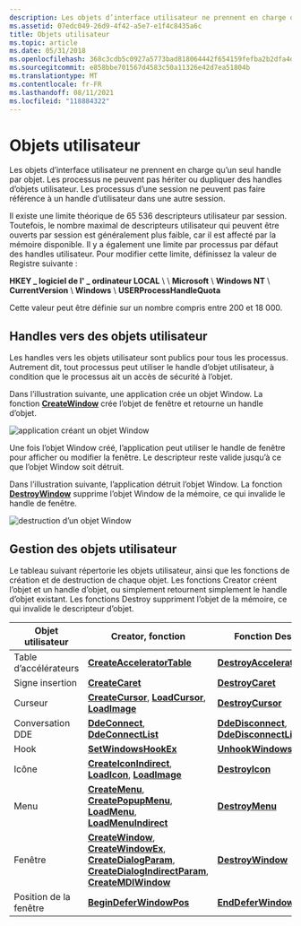 ```yaml
---
description: Les objets d’interface utilisateur ne prennent en charge qu’un seul handle par objet. Les processus ne peuvent pas hériter ou dupliquer des handles d’objets utilisateur. Les processus d’une session ne peuvent pas faire référence à un handle d’utilisateur dans une autre session.
ms.assetid: 07edc049-26d9-4f42-a5e7-e1f4c8435a6c
title: Objets utilisateur
ms.topic: article
ms.date: 05/31/2018
ms.openlocfilehash: 368c3cdb5c0927a5773bad818064442f654159fefba2b2dfa4d0cb4c08d17ff8
ms.sourcegitcommit: e858bbe701567d4583c50a11326e42d7ea51804b
ms.translationtype: MT
ms.contentlocale: fr-FR
ms.lasthandoff: 08/11/2021
ms.locfileid: "118884322"
---
```

# <a name="user-objects"></a>Objets utilisateur

Les objets d’interface utilisateur ne prennent en charge qu’un seul handle par objet. Les processus ne peuvent pas hériter ou dupliquer des handles d’objets utilisateur. Les processus d’une session ne peuvent pas faire référence à un handle d’utilisateur dans une autre session.

Il existe une limite théorique de 65 536 descripteurs utilisateur par session. Toutefois, le nombre maximal de descripteurs utilisateur qui peuvent être ouverts par session est généralement plus faible, car il est affecté par la mémoire disponible. Il y a également une limite par processus par défaut des handles utilisateur. Pour modifier cette limite, définissez la valeur de Registre suivante :

**HKEY \_ logiciel de l' \_ ordinateur LOCAL** \\  \\ **Microsoft** \\ **Windows NT** \\ **CurrentVersion** \\ **Windows** \\ **USERProcessHandleQuota**

Cette valeur peut être définie sur un nombre compris entre 200 et 18 000.

## <a name="handles-to-user-objects"></a>Handles vers des objets utilisateur

Les handles vers les objets utilisateur sont publics pour tous les processus. Autrement dit, tout processus peut utiliser le handle d’objet utilisateur, à condition que le processus ait un accès de sécurité à l’objet.

Dans l’illustration suivante, une application crée un objet Window. La fonction [**CreateWindow**](/windows/win32/api/winuser/nf-winuser-createwindowa) crée l’objet de fenêtre et retourne un handle d’objet.

![application créant un objet Window](images/cshob-01.png)

Une fois l’objet Window créé, l’application peut utiliser le handle de fenêtre pour afficher ou modifier la fenêtre. Le descripteur reste valide jusqu’à ce que l’objet Window soit détruit.

Dans l’illustration suivante, l’application détruit l’objet Window. La fonction [**DestroyWindow**](/windows/win32/api/winuser/nf-winuser-destroywindow) supprime l’objet Window de la mémoire, ce qui invalide le handle de fenêtre.

![destruction d’un objet Window](images/cshob-02.png)

## <a name="managing-user-objects"></a>Gestion des objets utilisateur

Le tableau suivant répertorie les objets utilisateur, ainsi que les fonctions de création et de destruction de chaque objet. Les fonctions Creator créent l’objet et un handle d’objet, ou simplement retournent simplement le handle d’objet existant. Les fonctions Destroy suppriment l’objet de la mémoire, ce qui invalide le descripteur d’objet.



| Objet utilisateur       | Creator, fonction                                                                                                                                                                                                                                                              | Fonction Destroy                                                                                   |
|-------------------|-------------------------------------------------------------------------------------------------------------------------------------------------------------------------------------------------------------------------------------------------------------------------------|------------------------------------------------------------------------------------------------------|
| Table d’accélérateurs | [**CreateAcceleratorTable**](/windows/win32/api/winuser/nf-winuser-createacceleratortablea)                                                                                                                                                                                                               | [**DestroyAcceleratorTable**](/windows/win32/api/winuser/nf-winuser-destroyacceleratortable)                                    |
| Signe insertion             | [**CreateCaret**](/windows/win32/api/winuser/nf-winuser-createcaret)                                                                                                                                                                                                                                     | [**DestroyCaret**](/windows/win32/api/winuser/nf-winuser-destroycaret)                                                          |
| Curseur            | [**CreateCursor**](/windows/win32/api/winuser/nf-winuser-createcursor), [**LoadCursor**](/windows/win32/api/winuser/nf-winuser-loadcursora), [**LoadImage**](/windows/win32/api/winuser/nf-winuser-loadimagea)                                                                                                                                                   | [**DestroyCursor**](/windows/win32/api/winuser/nf-winuser-destroycursor)                                                        |
| Conversation DDE  | [**DdeConnect**](/windows/win32/api/ddeml/nf-ddeml-ddeconnect), [ **DdeConnectList**](/windows/win32/api/ddeml/nf-ddeml-ddeconnectlist)                                                                                                                                                                                      | [**DdeDisconnect**](/windows/win32/api/ddeml/nf-ddeml-ddedisconnect), [ **DdeDisconnectList**](/windows/win32/api/ddeml/nf-ddeml-ddedisconnectlist) |
| Hook              | [**SetWindowsHookEx**](/windows/win32/api/winuser/nf-winuser-setwindowshookexa)                                                                                                                                                                                                                           | [**UnhookWindowsHookEx**](/windows/win32/api/winuser/nf-winuser-unhookwindowshookex)                                            |
| Icône              | [**CreateIconIndirect**](/windows/win32/api/winuser/nf-winuser-createiconindirect), [**LoadIcon**](/windows/win32/api/winuser/nf-winuser-loadicona), [**LoadImage**](/windows/win32/api/winuser/nf-winuser-loadimagea)                                                                                                                                           | [**DestroyIcon**](/windows/win32/api/winuser/nf-winuser-destroyicon)                                                            |
| Menu              | [**CreateMenu**](/windows/win32/api/winuser/nf-winuser-createmenu), [**CreatePopupMenu**](/windows/win32/api/winuser/nf-winuser-createpopupmenu), [**LoadMenu**](/windows/win32/api/winuser/nf-winuser-loadmenua), [**LoadMenuIndirect**](/windows/win32/api/winuser/nf-winuser-loadmenuindirecta)                                                                                          | [**DestroyMenu**](/windows/win32/api/winuser/nf-winuser-destroymenu)                                                            |
| Fenêtre            | [**CreateWindow**](/windows/win32/api/winuser/nf-winuser-createwindowa), [**CreateWindowEx**](/windows/win32/api/winuser/nf-winuser-createwindowexa), [**CreateDialogParam**](/windows/win32/api/winuser/nf-winuser-createdialogparama), [**CreateDialogIndirectParam**](/windows/win32/api/winuser/nf-winuser-createdialogindirectparama), [**CreateMDIWindow**](/windows/win32/api/winuser/nf-winuser-createmdiwindowa) | [**DestroyWindow**](/windows/win32/api/winuser/nf-winuser-destroywindow)                                                        |
| Position de la fenêtre   | [**BeginDeferWindowPos**](/windows/win32/api/winuser/nf-winuser-begindeferwindowpos)                                                                                                                                                                                                                     | [**EndDeferWindowPos**](/windows/win32/api/winuser/nf-winuser-enddeferwindowpos)                                                |



 

 

 
